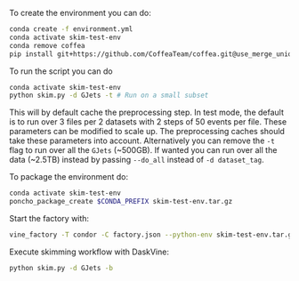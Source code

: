 To create the environment you can do:

```bash
conda create -f environment.yml
conda activate skim-test-env
conda remove coffea
pip install git+https://github.com/CoffeaTeam/coffea.git@use_merge_union_of_records
```

To run the script you can do
```bash
conda activate skim-test-env
python skim.py -d GJets -t # Run on a small subset
```
This will by default cache the preprocessing step. In test mode, the default is to run over 3 files per 2 datasets with 2 steps of 50 events per file. These parameters can be modified to scale up. The preprocessing caches should take these parameters into account. Alternatively you can remove the `-t` flag to run over all the `GJets` (~500GB). If wanted you can run over all the data (~2.5TB) instead by passing `--do_all` instead of `-d dataset_tag`.

To package the environment do:
```bash
conda activate skim-test-env
poncho_package_create $CONDA_PREFIX skim-test-env.tar.gz
```

Start the factory with:

```bash
vine_factory -T condor -C factory.json --python-env skim-test-env.tar.gz
```

Execute skimming workflow with DaskVine:
```bash
python skim.py -d GJets -b
```
